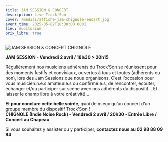 ```yaml
---
title: JAM SESSION & CONCERT
description: Live Trock'Son
cover: /medias/affiche-jam-chignole-encart.jpg
event_time: 2025-05-02T18:30:00.000Z
lieu: Auditorium
prix_libre: true
---
```

![JAM SESSION & CONCERT CHIGNOLE](/medias/affiche-jam-chignole_page.jpg "JAM SESSION & CONCERT CHIGNOLE")

**JAM SESSION - Vendredi 2 avril / 18h30 > 20h15**

Régulièrement nos musiciens adhérents du Trock’Son se réunissent pour des moments festifs et conviviaux, ouvertes à tous et toutes (adhérents ou non), lors des Jam Sessions que nous organisons. C’est l’occasion pour vous musicien.n.e.s amateur.e.s ou confirmé.e.s, de rencontrer, écouter, échanger et/ou participer sur scène avec nos adhérents du dispositif… Et laisser le champ libre à votre créativité…

**Et pour conclure cette belle soirée**, quoi de mieux qu’un concert d’un groupe membre du dispositif Trock’Son ! \
**CHIGNOLE (Indie Noise Rock) - Vendredi 2 avril / 20h30 - Entrée Libre / Concert au Chapeau**

Si vous souhaitez y assister ou y participer, **contactez nous au 02 98 88 09 94**
